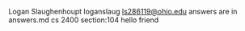 Logan Slaughenhoupt
loganslaug
ls286119@ohio.edu
answers are in answers.md
cs 2400 section:104
hello friend
